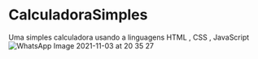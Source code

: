 # CalculadoraSimples
Uma simples calculadora usando a linguagens HTML , CSS , JavaScript
![WhatsApp Image 2021-11-03 at 20 35 27](https://user-images.githubusercontent.com/89816724/140233359-698a60ad-9a4d-434f-89ab-7fca309aadf5.jpeg)
